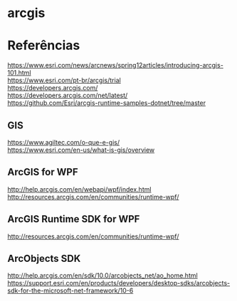 # arcgis

# Referências
https://www.esri.com/news/arcnews/spring12articles/introducing-arcgis-101.html \
https://www.esri.com/pt-br/arcgis/trial \
https://developers.arcgis.com/ \
https://developers.arcgis.com/net/latest/ \
https://github.com/Esri/arcgis-runtime-samples-dotnet/tree/master

## GIS
https://www.agiltec.com/o-que-e-gis/ \
https://www.esri.com/en-us/what-is-gis/overview


## ArcGIS for WPF
http://help.arcgis.com/en/webapi/wpf/index.html \
http://resources.arcgis.com/en/communities/runtime-wpf/


## ArcGIS Runtime SDK for WPF
http://resources.arcgis.com/en/communities/runtime-wpf/


## ArcObjects SDK
http://help.arcgis.com/en/sdk/10.0/arcobjects_net/ao_home.html \
https://support.esri.com/en/products/developers/desktop-sdks/arcobjects-sdk-for-the-microsoft-net-framework/10-6

